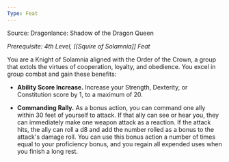 ```yaml
---
Type: Feat
---
```

Source: Dragonlance: Shadow of the Dragon Queen

_Prerequisite: 4th Level, [[Squire of Solamnia]] Feat_

You are a Knight of Solamnia aligned with the Order of the Crown, a group that extols the virtues of cooperation, loyalty, and obedience. You excel in group combat and gain these benefits:

- **Ability Score Increase.** Increase your Strength, Dexterity, or Constitution score by 1, to a maximum of 20.

- **Commanding Rally.** As a bonus action, you can command one ally within 30 feet of yourself to attack. If that ally can see or hear you, they can immediately make one weapon attack as a reaction. If the attack hits, the ally can roll a d8 and add the number rolled as a bonus to the attack's damage roll. You can use this bonus action a number of times equal to your proficiency bonus, and you regain all expended uses when you finish a long rest.
